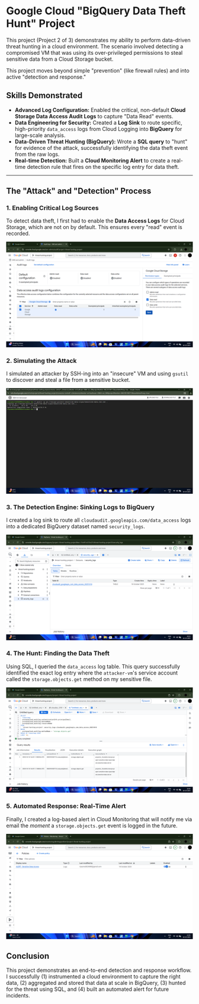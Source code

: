 # Google Cloud "BigQuery Data Theft Hunt" Project

This project (Project 2 of 3) demonstrates my ability to perform data-driven threat hunting in a cloud environment. The scenario involved detecting a compromised VM that was using its over-privileged permissions to steal sensitive data from a Cloud Storage bucket.

This project moves beyond simple "prevention" (like firewall rules) and into active "detection and response."

## Skills Demonstrated
* **Advanced Log Configuration:** Enabled the critical, non-default **Cloud Storage Data Access Audit Logs** to capture "Data Read" events.
* **Data Engineering for Security:** Created a **Log Sink** to route specific, high-priority `data_access` logs from Cloud Logging into **BigQuery** for large-scale analysis.
* **Data-Driven Threat Hunting (BigQuery):** Wrote a **SQL query** to "hunt" for evidence of the attack, successfully identifying the data theft event from the raw logs.
* **Real-time Detection:** Built a **Cloud Monitoring Alert** to create a real-time detection rule that fires on the specific log entry for data theft.

---

## The "Attack" and "Detection" Process

### 1. Enabling Critical Log Sources
To detect data theft, I first had to enable the **Data Access Logs** for Cloud Storage, which are not on by default. This ensures every "read" event is recorded.

![Data Access Logs enabled for Cloud Storage](Screenshot%20(3).png)

### 2. Simulating the Attack
I simulated an attacker by SSH-ing into an "insecure" VM and using `gsutil` to discover and steal a file from a sensitive bucket.

![Terminal showing the gsutil cp command](Screenshot%20(11).png)

### 3. The Detection Engine: Sinking Logs to BigQuery
I created a log sink to route all `cloudaudit.googleapis.com/data_access` logs into a dedicated BigQuery dataset named `security_logs`.

![BigQuery dataset with the data_access table](Screenshot%20(12).png)

### 4. The Hunt: Finding the Data Theft
Using SQL, I queried the `data_access` log table. This query successfully identified the exact log entry where the `attacker-vm`'s service account called the `storage.objects.get` method on my sensitive file.

![BigQuery query and results for the data theft](Screenshot%20(13).png)

### 5. Automated Response: Real-Time Alert
Finally, I created a log-based alert in Cloud Monitoring that will notify me via email the *moment* a `storage.objects.get` event is logged in the future.

![The active Cloud Monitoring alert policy](Screenshot%20(14).png)

## Conclusion
This project demonstrates an end-to-end detection and response workflow. I successfully (1) instrumented a cloud environment to capture the right data, (2) aggregated and stored that data at scale in BigQuery, (3) hunted for the threat using SQL, and (4) built an automated alert for future incidents.
